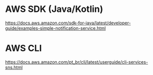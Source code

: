 # AWS SDK (Java/Kotlin)
https://docs.aws.amazon.com/sdk-for-java/latest/developer-guide/examples-simple-notification-service.html

# AWS CLI
https://docs.aws.amazon.com/pt_br/cli/latest/userguide/cli-services-sns.html